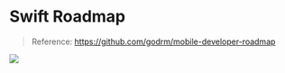 # Swift Roadmap  
> Reference: https://github.com/godrm/mobile-developer-roadmap  

![](https://raw.githubusercontent.com/godrm/mobile-developer-roadmap/master/Images/Swift_programming_roadmap_v0.9.png)  
